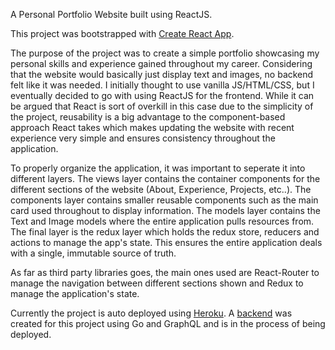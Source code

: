 A Personal Portfolio Website built using ReactJS.

This project was bootstrapped with [Create React App](https://github.com/facebookincubator/create-react-app).

The purpose of the project was to create a simple portfolio showcasing my personal skills and experience gained throughout my career. Considering that the website would basically just display text and images, no backend felt like it was needed. I initially thought to use vanilla JS/HTML/CSS, but I eventually decided to go with using ReactJS for the frontend. While it can be argued that React is sort of overkill in this case due to the simplicity of the project, reusability is a big advantage to the component-based approach React takes which makes updating the website with recent experience very simple and ensures consistency throughout the application.

To properly organize the application, it was important to seperate it into different layers. The views layer contains the container components for the different sections of the website (About, Experience, Projects, etc..). The components layer contains smaller reusable components such as the main card used throughout to display information. The models layer contains the Text and Image models where the entire application pulls resources from. The final layer is the redux layer which holds the redux store, reducers and actions to manage the app's state. This ensures the entire application deals with a single, immutable source of truth.

As far as third party libraries goes, the main ones used are React-Router to manage the navigation between different sections shown and Redux to manage the application's state.

Currently the project is auto deployed using [Heroku](http://heroku.com/). A [backend](https://github.com/husseinalkasake/personal-website-graphql) was created for this project using Go and GraphQL and is in the process of being deployed.
